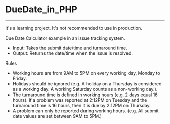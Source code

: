 # DueDate_in_PHP
---
It's a learning project. It's not recommended to use in production.


Due Date Calculator example in an issue tracking system.
- Input: Takes the submit date/time and turnaround time.
- Output: Returns the date/time when the issue is resolved.


Rules
- Working hours are from 9AM to 5PM on every working day, Monday to Friday.
- Holidays should be ignored (e.g. A holiday on a Thursday is considered as a working day. A working Saturday counts as a non-working day.).
- The turnaround time is defined in working hours (e.g. 2 days equal 16 hours).
  If a problem was reported at 2:12PM on Tuesday and the turnaround time is 16 hours, then it is due by 2:12PM on Thursday.
- A problem can only be reported during working hours. (e.g. All submit date values are set between 9AM to 5PM.)
